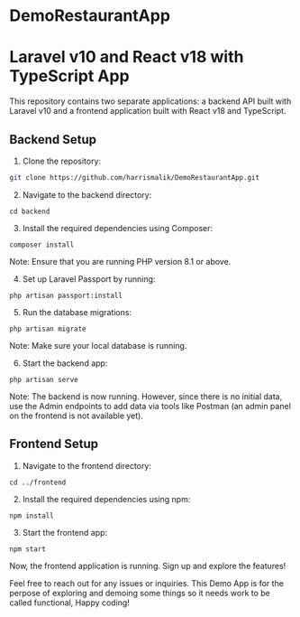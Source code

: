 # DemoRestaurantApp
# Laravel v10 and React v18 with TypeScript App

This repository contains two separate applications: a backend API built with Laravel v10 and a frontend application built with React v18 and TypeScript.

## Backend Setup

1. Clone the repository:

```bash
git clone https://github.com/harrismalik/DemoRestaurantApp.git
```
2. Navigate to the backend directory:

```
cd backend
```

3. Install the required dependencies using Composer:

```
composer install
```
Note: Ensure that you are running PHP version 8.1 or above.

4. Set up Laravel Passport by running:

```
php artisan passport:install
```

5. Run the database migrations:

```
php artisan migrate
```
Note: Make sure your local database is running.

6. Start the backend app:

```
php artisan serve
```
Note: The backend is now running. However, since there is no initial data, use the Admin endpoints to add data via tools like Postman (an admin panel on the frontend is not available yet).

## Frontend Setup

1. Navigate to the frontend directory:

```
cd ../frontend
```

2. Install the required dependencies using npm:

```
npm install
```

3. Start the frontend app:

```
npm start
```
Now, the frontend application is running. Sign up and explore the features!

Feel free to reach out for any issues or inquiries. This Demo App is for the perpose of exploring and demoing some things so it needs work to be called functional, Happy coding!
